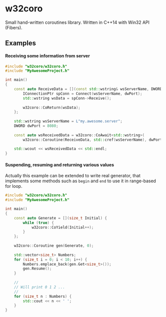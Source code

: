 # w32coro

Small hand-written coroutines library. Written in C++14 with Win32 API (Fibers).

## Examples
#### Receiving some information from server

```cpp
#include "w32coro/w32coro.h"
#include "MyAwesomeProject.h"

int main()
{
    const auto ReceiveData = [](const std::wstring& wsServerName, DWORD dwPort) {
        IConnectionPtr spConn = Connect(wsServerName, dwPort);
        std::wstring wsData = spConn->Receive();
        
        w32coro::CoReturn(wsData);
    };
    
    std::wstring wsServerName = L"my.awesome.server";
    DWORD dwPort = 8080;
    
    const auto wsReceivedData = w32coro::CoAwait<std::wstring>(
        w32coro::Coroutine(ReceiveData, std::cref(wsServerName), dwPort));
        
    std::wcout << wsReceivedData << std::endl;
}

```

#### Suspending, resuming and returning various values

Actually this example can be extended to write real generator, that implements some methods such as `begin` and `end` to use it in range-based for loop.

```cpp
#include "w32coro/w32coro.h"
#include "MyAwesomeProject.h"

int main()
{
    const auto Generate = [](size_t Initial) {
        while (true) {
            w32coro::CoYield(Initial++);
        }
    };
    
    w32coro::Coroutine gen(Generate, 0);
    
    std::vector<size_t> Numbers;
    for (size_t i = 0; i < 10; i++) {
        Numbers.emplace_back(gen.Get<size_t>());
        gen.Resume();
    }
    
    //
    // Will print 0 1 2 ...
    //
    for (size_t n : Numbers) {
        std::cout << n << ' ';
    }
}
```
